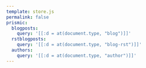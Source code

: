 ```yaml
---
template: store.js
permalink: false
prismic:
  blogposts:
    query: '[[:d = at(document.type, "blog")]]'
  rstblogposts:
    query: '[[:d = at(document.type, "blog-rst")]]'
  authors:
    query: '[[:d = at(document.type, "author")]]'
---
```

